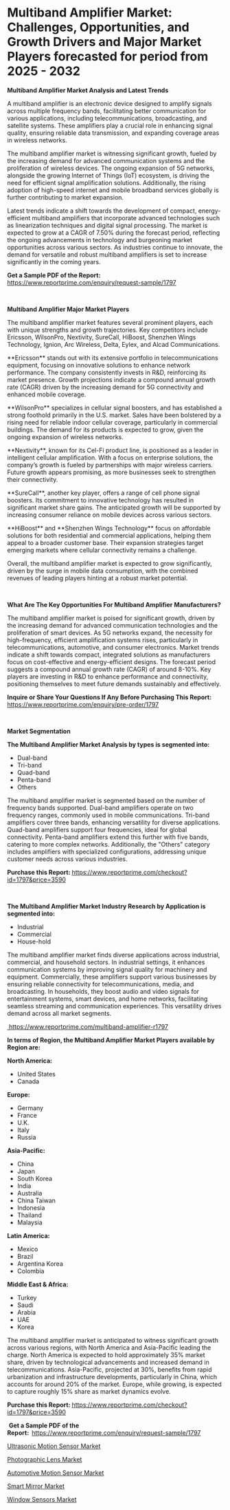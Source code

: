 <p><h1>Multiband Amplifier Market: Challenges, Opportunities, and Growth Drivers and Major Market Players forecasted for period from 2025 - 2032</h1></p><p><strong>Multiband Amplifier Market Analysis and Latest Trends</strong></p>
<p><p>A multiband amplifier is an electronic device designed to amplify signals across multiple frequency bands, facilitating better communication for various applications, including telecommunications, broadcasting, and satellite systems. These amplifiers play a crucial role in enhancing signal quality, ensuring reliable data transmission, and expanding coverage areas in wireless networks.</p><p>The multiband amplifier market is witnessing significant growth, fueled by the increasing demand for advanced communication systems and the proliferation of wireless devices. The ongoing expansion of 5G networks, alongside the growing Internet of Things (IoT) ecosystem, is driving the need for efficient signal amplification solutions. Additionally, the rising adoption of high-speed internet and mobile broadband services globally is further contributing to market expansion.</p><p>Latest trends indicate a shift towards the development of compact, energy-efficient multiband amplifiers that incorporate advanced technologies such as linearization techniques and digital signal processing. The market is expected to grow at a CAGR of 7.50% during the forecast period, reflecting the ongoing advancements in technology and burgeoning market opportunities across various sectors. As industries continue to innovate, the demand for versatile and robust multiband amplifiers is set to increase significantly in the coming years.</p></p>
<p><strong>Get a Sample PDF of the Report:&nbsp;</strong> <a href="https://www.reportprime.com/enquiry/request-sample/1797?utm_campaign=2130&utm_medium=2&utm_source=Github&utm_content=ia&utm_term=18032025&utm_id=multiband-amplifier">https://www.reportprime.com/enquiry/request-sample/1797</a></p>
<p>&nbsp;</p>
<p><strong>Multiband Amplifier Major Market Players</strong></p>
<p><p>The multiband amplifier market features several prominent players, each with unique strengths and growth trajectories. Key competitors include Ericsson, WilsonPro, Nextivity, SureCall, HiBoost, Shenzhen Wings Technology, Ignion, Arc Wireless, Delta, Eylex, and Alcad Communications.</p><p>**Ericsson** stands out with its extensive portfolio in telecommunications equipment, focusing on innovative solutions to enhance network performance. The company consistently invests in R&D, reinforcing its market presence. Growth projections indicate a compound annual growth rate (CAGR) driven by the increasing demand for 5G connectivity and enhanced mobile coverage.</p><p>**WilsonPro** specializes in cellular signal boosters, and has established a strong foothold primarily in the U.S. market. Sales have been bolstered by a rising need for reliable indoor cellular coverage, particularly in commercial buildings. The demand for its products is expected to grow, given the ongoing expansion of wireless networks.</p><p>**Nextivity**, known for its Cel-Fi product line, is positioned as a leader in intelligent cellular amplification. With a focus on enterprise solutions, the company’s growth is fueled by partnerships with major wireless carriers. Future growth appears promising, as more businesses seek to strengthen their connectivity.</p><p>**SureCall**, another key player, offers a range of cell phone signal boosters. Its commitment to innovative technology has resulted in significant market share gains. The anticipated growth will be supported by increasing consumer reliance on mobile devices across various sectors.</p><p>**HiBoost** and **Shenzhen Wings Technology** focus on affordable solutions for both residential and commercial applications, helping them appeal to a broader customer base. Their expansion strategies target emerging markets where cellular connectivity remains a challenge.</p><p>Overall, the multiband amplifier market is expected to grow significantly, driven by the surge in mobile data consumption, with the combined revenues of leading players hinting at a robust market potential.</p></p>
<p>&nbsp;</p>
<p><strong>What Are The Key Opportunities For Multiband Amplifier Manufacturers?</strong></p>
<p><p>The multiband amplifier market is poised for significant growth, driven by the increasing demand for advanced communication technologies and the proliferation of smart devices. As 5G networks expand, the necessity for high-frequency, efficient amplification systems rises, particularly in telecommunications, automotive, and consumer electronics. Market trends indicate a shift towards compact, integrated solutions as manufacturers focus on cost-effective and energy-efficient designs. The forecast period suggests a compound annual growth rate (CAGR) of around 8-10%. Key players are investing in R&D to enhance performance and connectivity, positioning themselves to meet future demands sustainably and effectively.</p></p>
<p><strong>Inquire or Share Your Questions If Any Before Purchasing This Report:</strong> <a href="https://www.reportprime.com/enquiry/pre-order/1797?utm_campaign=2130&utm_medium=2&utm_source=Github&utm_content=ia&utm_term=18032025&utm_id=multiband-amplifier">https://www.reportprime.com/enquiry/pre-order/1797</a></p>
<p>&nbsp;</p>
<p><strong>Market Segmentation</strong></p>
<p><strong>The Multiband Amplifier Market Analysis by types is segmented into:</strong></p>
<p><ul><li>Dual-band</li><li>Tri-band</li><li>Quad-band</li><li>Penta-band</li><li>Others</li></ul></p>
<p><p>The multiband amplifier market is segmented based on the number of frequency bands supported. Dual-band amplifiers operate on two frequency ranges, commonly used in mobile communications. Tri-band amplifiers cover three bands, enhancing versatility for diverse applications. Quad-band amplifiers support four frequencies, ideal for global connectivity. Penta-band amplifiers extend this further with five bands, catering to more complex networks. Additionally, the "Others" category includes amplifiers with specialized configurations, addressing unique customer needs across various industries.</p></p>
<p><strong>Purchase this Report:&nbsp;</strong><a href="https://www.reportprime.com/checkout?id=1797&price=3590&utm_campaign=2130&utm_medium=2&utm_source=Github&utm_content=ia&utm_term=18032025&utm_id=multiband-amplifier">https://www.reportprime.com/checkout?id=1797&price=3590</a></p>
<p>&nbsp;</p>
<p><strong>The Multiband Amplifier Market Industry Research by Application is segmented into:</strong></p>
<p><ul><li>Industrial</li><li>Commercial</li><li>House-hold</li></ul></p>
<p><p>The multiband amplifier market finds diverse applications across industrial, commercial, and household sectors. In industrial settings, it enhances communication systems by improving signal quality for machinery and equipment. Commercially, these amplifiers support various businesses by ensuring reliable connectivity for telecommunications, media, and broadcasting. In households, they boost audio and video signals for entertainment systems, smart devices, and home networks, facilitating seamless streaming and communication experiences. This versatility drives demand across all market segments.</p></p>
<p><a href="https://www.reportprime.com/multiband-amplifier-r1797?utm_campaign=2130&utm_medium=2&utm_source=Github&utm_content=ia&utm_term=18032025&utm_id=multiband-amplifier">&nbsp;https://www.reportprime.com/multiband-amplifier-r1797</a></p>
<p><strong>In terms of Region, the Multiband Amplifier Market Players available by Region are:</strong></p>
<p>
    <p> <strong> North America: </strong>
        <ul>
            <li>United States</li>
            <li>Canada</li>
        </ul>
        </p> 
    <p> <strong> Europe: </strong>
        <ul>
            <li>Germany</li>
            <li>France</li>
            <li>U.K.</li>
            <li>Italy</li>
            <li>Russia</li>
        </ul>
        </p> 
    <p> <strong> Asia-Pacific: </strong>
        <ul>
            <li>China</li>
            <li>Japan</li>
            <li>South Korea</li>
            <li>India</li>
            <li>Australia</li>
            <li>China Taiwan</li>
            <li>Indonesia</li>
            <li>Thailand</li>
            <li>Malaysia</li>
        </ul>
        </p> 
    <p> <strong> Latin America: </strong>
        <ul>
            <li>Mexico</li>
            <li>Brazil</li>
            <li>Argentina Korea</li>
            <li>Colombia</li>
        </ul>
        </p> 
    <p> <strong> Middle East & Africa: </strong>
        <ul>
            <li>Turkey</li>
            <li>Saudi</li>
            <li>Arabia</li>
            <li>UAE</li>
            <li>Korea</li>
        </ul>
    </p>
    </p>
<p><p>The multiband amplifier market is anticipated to witness significant growth across various regions, with North America and Asia-Pacific leading the charge. North America is expected to hold approximately 35% market share, driven by technological advancements and increased demand in telecommunications. Asia-Pacific, projected at 30%, benefits from rapid urbanization and infrastructure developments, particularly in China, which accounts for around 20% of the market. Europe, while growing, is expected to capture roughly 15% share as market dynamics evolve.</p></p>
<p><strong>Purchase this Report: </strong><a href="https://www.reportprime.com/checkout?id=1797&price=3590&utm_campaign=2130&utm_medium=2&utm_source=Github&utm_content=ia&utm_term=18032025&utm_id=multiband-amplifier">https://www.reportprime.com/checkout?id=1797&price=3590</a></p>
<p>&nbsp;<strong>Get a Sample PDF of the Report:&nbsp;&nbsp;</strong><a href="https://www.reportprime.com/enquiry/request-sample/1797?utm_campaign=2130&utm_medium=2&utm_source=Github&utm_content=ia&utm_term=18032025&utm_id=multiband-amplifier">https://www.reportprime.com/enquiry/request-sample/1797</a></p>
<p><strong></strong></p>
<p><p><a href="https://github.com/laveeasaadrh/Market-Research-Report-List-1/blob/main/ultrasonic-motion-sensor-market.md?utm_campaign=2130&utm_medium=2&utm_source=Github&utm_content=ia&utm_term=18032025&utm_id=multiband-amplifier">Ultrasonic Motion Sensor Market</a></p><p><a href="https://github.com/ayondaylos/Market-Research-Report-List-1/blob/main/photographic-lens-market.md?utm_campaign=2130&utm_medium=2&utm_source=Github&utm_content=ia&utm_term=18032025&utm_id=multiband-amplifier">Photographic Lens Market</a></p><p><a href="https://github.com/bichukapac/Market-Research-Report-List-1/blob/main/automotive-motion-sensor-market.md?utm_campaign=2130&utm_medium=2&utm_source=Github&utm_content=ia&utm_term=18032025&utm_id=multiband-amplifier">Automotive Motion Sensor Market</a></p><p><a href="https://github.com/swaftaenglem/Market-Research-Report-List-1/blob/main/smart-mirror-market.md?utm_campaign=2130&utm_medium=2&utm_source=Github&utm_content=ia&utm_term=18032025&utm_id=multiband-amplifier">Smart Mirror Market</a></p><p><a href="https://github.com/gassmkalay/Market-Research-Report-List-1/blob/main/window-sensors-market.md?utm_campaign=2130&utm_medium=2&utm_source=Github&utm_content=ia&utm_term=18032025&utm_id=multiband-amplifier">Window Sensors Market</a></p></p>